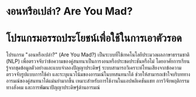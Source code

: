 # งอนหรือเปล่า? Are You Mad? 
# โปรแกรมอรรถประโยชน์เพื่อใช้ในการเอาตัวรอด
โปรแกรม "งอนหรือเปล่า?" (Are You Mad?) เป็นระบบที่ใช้เทคโนโลยีประมวลผลภาษาธรรมชาติ (NLP) เพื่อตรวจจับว่าข้อความของคู่สนทนาเป็นการงอนหรือประชดประชันหรือไม่ โดยอาศัยการเรียนรู้จากชุดข้อมูลตัวอย่างและแบบจำลองปัญญาประดิษฐ์ ระบบสามารถวิเคราะห์โทนเสียงจากข้อความ ตรวจจับรูปแบบการใช้คำ และระบุแนวโน้มของอารมณ์ในบทสนทนาได้ ช่วยให้สามารถเข้าใจบริบททางอารมณ์ของคู่สนทนาได้แม่นยำมากขึ้น เหมาะสำหรับการใช้งานในแอปพลิเคชันแชท การวิจัยพฤติกรรมทางสังคม และการพัฒนาปัญญาประดิษฐ์ด้านอารมณ์
